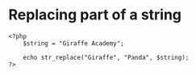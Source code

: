 # Replacing part of a string

    <?php
        $string = "Giraffe Academy";
        
        echo str_replace("Giraffe", "Panda", $string);
    ?>
